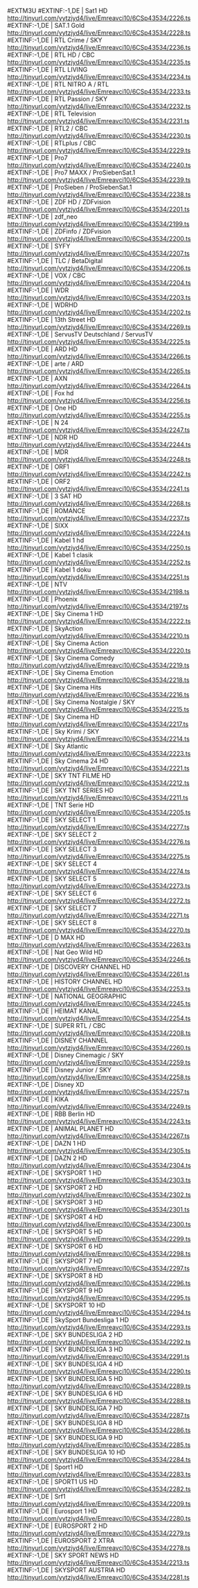 #EXTM3U
#EXTINF:-1,DE | Sat1 HD
http://tinyurl.com/yytzjyd4/live/Emreavci10/6CSp43534/2226.ts
#EXTINF:-1,DE | SAT.1 Gold
http://tinyurl.com/yytzjyd4/live/Emreavci10/6CSp43534/2228.ts
#EXTINF:-1,DE | RTL Crime / SKY
http://tinyurl.com/yytzjyd4/live/Emreavci10/6CSp43534/2236.ts
#EXTINF:-1,DE | RTL HD / CBC
http://tinyurl.com/yytzjyd4/live/Emreavci10/6CSp43534/2235.ts
#EXTINF:-1,DE | RTL LIVING
http://tinyurl.com/yytzjyd4/live/Emreavci10/6CSp43534/2234.ts
#EXTINF:-1,DE | RTL NITRO A / RTL
http://tinyurl.com/yytzjyd4/live/Emreavci10/6CSp43534/2233.ts
#EXTINF:-1,DE | RTL Passion / SKY
http://tinyurl.com/yytzjyd4/live/Emreavci10/6CSp43534/2232.ts
#EXTINF:-1,DE | RTL Television
http://tinyurl.com/yytzjyd4/live/Emreavci10/6CSp43534/2231.ts
#EXTINF:-1,DE | RTL2 / CBC
http://tinyurl.com/yytzjyd4/live/Emreavci10/6CSp43534/2230.ts
#EXTINF:-1,DE | RTLplus / CBC
http://tinyurl.com/yytzjyd4/live/Emreavci10/6CSp43534/2229.ts
#EXTINF:-1,DE | Pro7
http://tinyurl.com/yytzjyd4/live/Emreavci10/6CSp43534/2240.ts
#EXTINF:-1,DE | Pro7 MAXX / ProSiebenSat.1
http://tinyurl.com/yytzjyd4/live/Emreavci10/6CSp43534/2239.ts
#EXTINF:-1,DE | ProSieben / ProSiebenSat.1
http://tinyurl.com/yytzjyd4/live/Emreavci10/6CSp43534/2238.ts
#EXTINF:-1,DE | ZDF HD / ZDFvision
http://tinyurl.com/yytzjyd4/live/Emreavci10/6CSp43534/2201.ts
#EXTINF:-1,DE | zdf_neo
http://tinyurl.com/yytzjyd4/live/Emreavci10/6CSp43534/2199.ts
#EXTINF:-1,DE | ZDFinfo / ZDFvision
http://tinyurl.com/yytzjyd4/live/Emreavci10/6CSp43534/2200.ts
#EXTINF:-1,DE | SYFY
http://tinyurl.com/yytzjyd4/live/Emreavci10/6CSp43534/2207.ts
#EXTINF:-1,DE | TLC / BetaDigital
http://tinyurl.com/yytzjyd4/live/Emreavci10/6CSp43534/2206.ts
#EXTINF:-1,DE | VOX / CBC
http://tinyurl.com/yytzjyd4/live/Emreavci10/6CSp43534/2204.ts
#EXTINF:-1,DE | WDR
http://tinyurl.com/yytzjyd4/live/Emreavci10/6CSp43534/2203.ts
#EXTINF:-1,DE | WDRHD
http://tinyurl.com/yytzjyd4/live/Emreavci10/6CSp43534/2202.ts
#EXTINF:-1,DE | 13th Street HD
http://tinyurl.com/yytzjyd4/live/Emreavci10/6CSp43534/2269.ts
#EXTINF:-1,DE | ServusTV Deutschland / ServusTV
http://tinyurl.com/yytzjyd4/live/Emreavci10/6CSp43534/2225.ts
#EXTINF:-1,DE | ARD HD
http://tinyurl.com/yytzjyd4/live/Emreavci10/6CSp43534/2266.ts
#EXTINF:-1,DE | arte / ARD
http://tinyurl.com/yytzjyd4/live/Emreavci10/6CSp43534/2265.ts
#EXTINF:-1,DE | AXN
http://tinyurl.com/yytzjyd4/live/Emreavci10/6CSp43534/2264.ts
#EXTINF:-1,DE | Fox hd
http://tinyurl.com/yytzjyd4/live/Emreavci10/6CSp43534/2256.ts
#EXTINF:-1,DE | One HD
http://tinyurl.com/yytzjyd4/live/Emreavci10/6CSp43534/2255.ts
#EXTINF:-1,DE | N 24
http://tinyurl.com/yytzjyd4/live/Emreavci10/6CSp43534/2247.ts
#EXTINF:-1,DE | NDR HD
http://tinyurl.com/yytzjyd4/live/Emreavci10/6CSp43534/2244.ts
#EXTINF:-1,DE | MDR
http://tinyurl.com/yytzjyd4/live/Emreavci10/6CSp43534/2248.ts
#EXTINF:-1,DE | ORF1
http://tinyurl.com/yytzjyd4/live/Emreavci10/6CSp43534/2242.ts
#EXTINF:-1,DE | ORF2
http://tinyurl.com/yytzjyd4/live/Emreavci10/6CSp43534/2241.ts
#EXTINF:-1,DE | 3 SAT HD
http://tinyurl.com/yytzjyd4/live/Emreavci10/6CSp43534/2268.ts
#EXTINF:-1,DE | ROMANCE
http://tinyurl.com/yytzjyd4/live/Emreavci10/6CSp43534/2237.ts
#EXTINF:-1,DE | SIXX
http://tinyurl.com/yytzjyd4/live/Emreavci10/6CSp43534/2224.ts
#EXTINF:-1,DE | Kabel 1 hd
http://tinyurl.com/yytzjyd4/live/Emreavci10/6CSp43534/2250.ts
#EXTINF:-1,DE | Kabel 1 clasik
http://tinyurl.com/yytzjyd4/live/Emreavci10/6CSp43534/2252.ts
#EXTINF:-1,DE | Kabel 1 doku
http://tinyurl.com/yytzjyd4/live/Emreavci10/6CSp43534/2251.ts
#EXTINF:-1,DE | NTV
http://tinyurl.com/yytzjyd4/live/Emreavci10/6CSp43534/2198.ts
#EXTINF:-1,DE | Phoenix
http://tinyurl.com/yytzjyd4/live/Emreavci10/6CSp43534/2197.ts
#EXTINF:-1,DE | Sky Cinema  1 HD
http://tinyurl.com/yytzjyd4/live/Emreavci10/6CSp43534/2222.ts
#EXTINF:-1,DE | SkyAction
http://tinyurl.com/yytzjyd4/live/Emreavci10/6CSp43534/2210.ts
#EXTINF:-1,DE | Sky Cinema Action
http://tinyurl.com/yytzjyd4/live/Emreavci10/6CSp43534/2220.ts
#EXTINF:-1,DE | Sky Cinema Comedy
http://tinyurl.com/yytzjyd4/live/Emreavci10/6CSp43534/2219.ts
#EXTINF:-1,DE | Sky Cinema Emotion
http://tinyurl.com/yytzjyd4/live/Emreavci10/6CSp43534/2218.ts
#EXTINF:-1,DE | Sky Cinema Hits
http://tinyurl.com/yytzjyd4/live/Emreavci10/6CSp43534/2216.ts
#EXTINF:-1,DE | Sky Cinema Nostalgie / SKY
http://tinyurl.com/yytzjyd4/live/Emreavci10/6CSp43534/2215.ts
#EXTINF:-1,DE | Sky Cinema HD
http://tinyurl.com/yytzjyd4/live/Emreavci10/6CSp43534/2217.ts
#EXTINF:-1,DE | Sky Krimi / SKY
http://tinyurl.com/yytzjyd4/live/Emreavci10/6CSp43534/2214.ts
#EXTINF:-1,DE | Sky Atlantic
http://tinyurl.com/yytzjyd4/live/Emreavci10/6CSp43534/2223.ts
#EXTINF:-1,DE | Sky Cinema  24 HD
http://tinyurl.com/yytzjyd4/live/Emreavci10/6CSp43534/2221.ts
#EXTINF:-1,DE | SKY TNT FILME HD
http://tinyurl.com/yytzjyd4/live/Emreavci10/6CSp43534/2212.ts
#EXTINF:-1,DE | SKY TNT SERIES HD
http://tinyurl.com/yytzjyd4/live/Emreavci10/6CSp43534/2211.ts
#EXTINF:-1,DE | TNT Serie HD
http://tinyurl.com/yytzjyd4/live/Emreavci10/6CSp43534/2205.ts
#EXTINF:-1,DE | SKY SELECT 1
http://tinyurl.com/yytzjyd4/live/Emreavci10/6CSp43534/2277.ts
#EXTINF:-1,DE | SKY SELECT 2
http://tinyurl.com/yytzjyd4/live/Emreavci10/6CSp43534/2276.ts
#EXTINF:-1,DE | SKY SELECT 3
http://tinyurl.com/yytzjyd4/live/Emreavci10/6CSp43534/2275.ts
#EXTINF:-1,DE | SKY SELECT 4
http://tinyurl.com/yytzjyd4/live/Emreavci10/6CSp43534/2274.ts
#EXTINF:-1,DE | SKY SELECT 5
http://tinyurl.com/yytzjyd4/live/Emreavci10/6CSp43534/2273.ts
#EXTINF:-1,DE | SKY SELECT 6
http://tinyurl.com/yytzjyd4/live/Emreavci10/6CSp43534/2272.ts
#EXTINF:-1,DE | SKY SELECT 7
http://tinyurl.com/yytzjyd4/live/Emreavci10/6CSp43534/2271.ts
#EXTINF:-1,DE | SKY SELECT 8
http://tinyurl.com/yytzjyd4/live/Emreavci10/6CSp43534/2270.ts
#EXTINF:-1,DE | D MAX HD
http://tinyurl.com/yytzjyd4/live/Emreavci10/6CSp43534/2263.ts
#EXTINF:-1,DE | Nat Geo Wild HD
http://tinyurl.com/yytzjyd4/live/Emreavci10/6CSp43534/2246.ts
#EXTINF:-1,DE | DISCOVERY CHANNEL HD
http://tinyurl.com/yytzjyd4/live/Emreavci10/6CSp43534/2261.ts
#EXTINF:-1,DE | HISTORY CHANNEL HD
http://tinyurl.com/yytzjyd4/live/Emreavci10/6CSp43534/2253.ts
#EXTINF:-1,DE | NATIONAL GEOGRAPHIC
http://tinyurl.com/yytzjyd4/live/Emreavci10/6CSp43534/2245.ts
#EXTINF:-1,DE | HEIMAT KANAL
http://tinyurl.com/yytzjyd4/live/Emreavci10/6CSp43534/2254.ts
#EXTINF:-1,DE | SUPER RTL / CBC
http://tinyurl.com/yytzjyd4/live/Emreavci10/6CSp43534/2208.ts
#EXTINF:-1,DE | DISNEY CHANNEL
http://tinyurl.com/yytzjyd4/live/Emreavci10/6CSp43534/2260.ts
#EXTINF:-1,DE | Disney Cinemagic / SKY
http://tinyurl.com/yytzjyd4/live/Emreavci10/6CSp43534/2259.ts
#EXTINF:-1,DE | Disney Junior / SKY
http://tinyurl.com/yytzjyd4/live/Emreavci10/6CSp43534/2258.ts
#EXTINF:-1,DE | Disney XD
http://tinyurl.com/yytzjyd4/live/Emreavci10/6CSp43534/2257.ts
#EXTINF:-1,DE | KIKA
http://tinyurl.com/yytzjyd4/live/Emreavci10/6CSp43534/2249.ts
#EXTINF:-1,DE | RBB Berlin HD
http://tinyurl.com/yytzjyd4/live/Emreavci10/6CSp43534/2243.ts
#EXTINF:-1,DE | ANIMAL PLANET HD
http://tinyurl.com/yytzjyd4/live/Emreavci10/6CSp43534/2267.ts
#EXTINF:-1,DE | DAZN 1 HD
http://tinyurl.com/yytzjyd4/live/Emreavci10/6CSp43534/2305.ts
#EXTINF:-1,DE | DAZN 2 HD
http://tinyurl.com/yytzjyd4/live/Emreavci10/6CSp43534/2304.ts
#EXTINF:-1,DE | SKYSPORT 1 HD
http://tinyurl.com/yytzjyd4/live/Emreavci10/6CSp43534/2303.ts
#EXTINF:-1,DE | SKYSPORT 2 HD
http://tinyurl.com/yytzjyd4/live/Emreavci10/6CSp43534/2302.ts
#EXTINF:-1,DE | SKYSPORT 3 HD
http://tinyurl.com/yytzjyd4/live/Emreavci10/6CSp43534/2301.ts
#EXTINF:-1,DE | SKYSPORT 4 HD
http://tinyurl.com/yytzjyd4/live/Emreavci10/6CSp43534/2300.ts
#EXTINF:-1,DE | SKYSPORT 5 HD
http://tinyurl.com/yytzjyd4/live/Emreavci10/6CSp43534/2299.ts
#EXTINF:-1,DE | SKYSPORT 6 HD
http://tinyurl.com/yytzjyd4/live/Emreavci10/6CSp43534/2298.ts
#EXTINF:-1,DE | SKYSPORT 7 HD
http://tinyurl.com/yytzjyd4/live/Emreavci10/6CSp43534/2297.ts
#EXTINF:-1,DE | SKYSPORT 8 HD
http://tinyurl.com/yytzjyd4/live/Emreavci10/6CSp43534/2296.ts
#EXTINF:-1,DE | SKYSPORT 9 HD
http://tinyurl.com/yytzjyd4/live/Emreavci10/6CSp43534/2295.ts
#EXTINF:-1,DE | SKYSPORT 10 HD
http://tinyurl.com/yytzjyd4/live/Emreavci10/6CSp43534/2294.ts
#EXTINF:-1,DE | SkySport Bundesliga 1 HD
http://tinyurl.com/yytzjyd4/live/Emreavci10/6CSp43534/2293.ts
#EXTINF:-1,DE | SKY BUNDESLIGA 2 HD
http://tinyurl.com/yytzjyd4/live/Emreavci10/6CSp43534/2292.ts
#EXTINF:-1,DE | SKY BUNDESLIGA 3 HD
http://tinyurl.com/yytzjyd4/live/Emreavci10/6CSp43534/2291.ts
#EXTINF:-1,DE | SKY BUNDESLIGA 4 HD
http://tinyurl.com/yytzjyd4/live/Emreavci10/6CSp43534/2290.ts
#EXTINF:-1,DE | SKY BUNDESLIGA 5 HD
http://tinyurl.com/yytzjyd4/live/Emreavci10/6CSp43534/2289.ts
#EXTINF:-1,DE | SKY BUNDESLIGA 6 HD
http://tinyurl.com/yytzjyd4/live/Emreavci10/6CSp43534/2288.ts
#EXTINF:-1,DE | SKY BUNDESLIGA 7 HD
http://tinyurl.com/yytzjyd4/live/Emreavci10/6CSp43534/2287.ts
#EXTINF:-1,DE | SKY BUNDESLIGA 8 HD
http://tinyurl.com/yytzjyd4/live/Emreavci10/6CSp43534/2286.ts
#EXTINF:-1,DE | SKY BUNDESLIGA 9 HD
http://tinyurl.com/yytzjyd4/live/Emreavci10/6CSp43534/2285.ts
#EXTINF:-1,DE | SKY BUNDESLIGA 10 HD
http://tinyurl.com/yytzjyd4/live/Emreavci10/6CSp43534/2284.ts
#EXTINF:-1,DE | Sport1  HD
http://tinyurl.com/yytzjyd4/live/Emreavci10/6CSp43534/2283.ts
#EXTINF:-1,DE | SPORT1 US HD
http://tinyurl.com/yytzjyd4/live/Emreavci10/6CSp43534/2282.ts
#EXTINF:-1,DE | Srf1
http://tinyurl.com/yytzjyd4/live/Emreavci10/6CSp43534/2209.ts
#EXTINF:-1,DE | Eurosport 1 HD
http://tinyurl.com/yytzjyd4/live/Emreavci10/6CSp43534/2280.ts
#EXTINF:-1,DE | EUROSPORT 2 HD
http://tinyurl.com/yytzjyd4/live/Emreavci10/6CSp43534/2279.ts
#EXTINF:-1,DE | EUROSPORT 2 XTRA
http://tinyurl.com/yytzjyd4/live/Emreavci10/6CSp43534/2278.ts
#EXTINF:-1,DE | SKY SPORT NEWS HD
http://tinyurl.com/yytzjyd4/live/Emreavci10/6CSp43534/2213.ts
#EXTINF:-1,DE | SKYSPORT AUSTRIA HD
http://tinyurl.com/yytzjyd4/live/Emreavci10/6CSp43534/2281.ts
